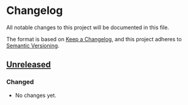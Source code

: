 # Changelog

All notable changes to this project will be documented in this file.

The format is based on [Keep a Changelog](https://keepachangelog.com/en/1.0.0/),
and this project adheres to [Semantic Versioning](https://semver.org/spec/v2.0.0.html).

## [Unreleased]
### Changed

- No changes yet.

[Unreleased]: https://github.com/itnelo/reactphp-foundation/compare/0.1.0...0.x
[0.2.0]: https://github.com/itnelo/reactphp-foundation/compare/0.1.0..0.2.0
[0.1.0]: https://github.com/itnelo/reactphp-foundation/releases/tag/0.1.0
